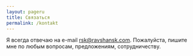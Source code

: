 ```yaml
---
layout: pageru
title: Связаться 
permalink: /kontakt
---
```


Я всегда отвечаю на e-mail [rsk@ravshansk.com](mailto:rsk@ravshansk.com). Пожалуйста, пишите мне по любым вопросам, предложениям, сотрудничеству. 
